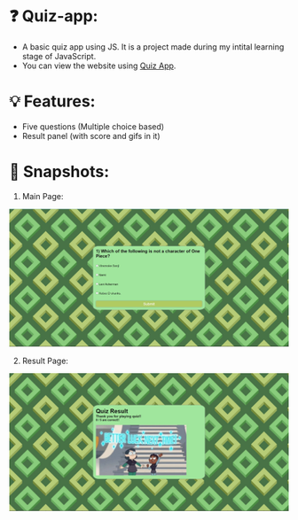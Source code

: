 # ❓ Quiz-app:
 - A basic quiz app using JS. It is a project made during my intital learning stage of JavaScript.
 - You can view the website using [Quiz App](https://jashkarangiya.github.io/quiz-app/).

# 💡 Features: 
- Five questions (Multiple choice based)
- Result panel (with score and gifs in it)

# 📸 Snapshots: 
1) Main Page:

![Main Page](https://github.com/jashkarangiya/quiz-app/blob/main/image/Main%20Page%20(1).jpg)

2) Result Page:

![Result Page](https://github.com/jashkarangiya/quiz-app/blob/main/image/Result%20Page.jpg)
